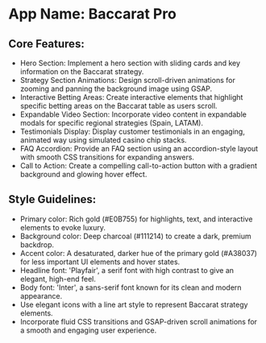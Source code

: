 # **App Name**: Baccarat Pro

## Core Features:

- Hero Section: Implement a hero section with sliding cards and key information on the Baccarat strategy.
- Strategy Section Animations: Design scroll-driven animations for zooming and panning the background image using GSAP.
- Interactive Betting Areas: Create interactive elements that highlight specific betting areas on the Baccarat table as users scroll.
- Expandable Video Section: Incorporate video content in expandable modals for specific regional strategies (Spain, LATAM).
- Testimonials Display: Display customer testimonials in an engaging, animated way using simulated casino chip stacks.
- FAQ Accordion: Provide an FAQ section using an accordion-style layout with smooth CSS transitions for expanding answers.
- Call to Action: Create a compelling call-to-action button with a gradient background and glowing hover effect.

## Style Guidelines:

- Primary color: Rich gold (#E0B755) for highlights, text, and interactive elements to evoke luxury.
- Background color: Deep charcoal (#111214) to create a dark, premium backdrop.
- Accent color: A desaturated, darker hue of the primary gold (#A38037) for less important UI elements and hover states.
- Headline font: 'Playfair', a serif font with high contrast to give an elegant, high-end feel.
- Body font: 'Inter', a sans-serif font known for its clean and modern appearance.
- Use elegant icons with a line art style to represent Baccarat strategy elements.
- Incorporate fluid CSS transitions and GSAP-driven scroll animations for a smooth and engaging user experience.